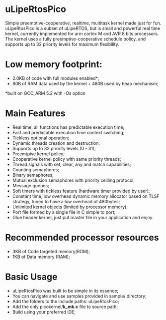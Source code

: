 # uLipeRtosPico
Simple preemptive-cooperative, realtime, multitask kernel made just for fun.
uLipeRtosPico is a subset of uLipeRTOS, but is small and powerful real time kernel, currently implemented for arm cortex M and AVR 8 bits processors.
The kernel uses a fully preemptive-cooperative schedule policy, and supports up to 32 priority levels for maximum flexibility.

# Low memory footprint:
  - 2.0KB of code with full modules enabled*; 
  - 80B of RAM data used by the kernel + 480B used by heap mechanism;	
  
  *built on GCC_ARM 5.2 with -Os option
  
# Main Features

- Real time, all functions has predictable execution time;
- Fast and predictable execution time context switching;
- Tickless optional operation;
- Dynamic threads creation and destruction;
- Supports up to 32 priority levels (0 - 31);
- Preemtpive kernel policy;
- Cooperative kernel policy with same priority threads;
- Thread signals with set, clear, any and match capabilities;
- Counting semaphores;
- Binary semaphores;
- Mutual exclusion semaphores with priority ceilling protocol;
- Message queues;
- Soft timers with tickless feature (hardware timer provided by user);
- Constant time, low overhead dynamic memory allocator based on TLSF strategy, tuned to have a low overhead of 480bytes;
- Unlimited kernel objects (limited by processor memory);
- Port file formed by a single file in C simple to port;
- Glue header kernel, just put master file in your application and enjoy.

# Recommended processor resources

- 3KB of Code targeted memory(ROM);
- 1KB of Data memory (RAM);

# Basic Usage

- uLipeRtosPico was built to be simple in its essence;
- You can navigate and use samples provided in sample/ directory;
- Add the folders to the include paths: uLipeRtosPico;
- Add the only picokernel/**k_mk.c** file to source path;
- Build using your preferred IDE;
